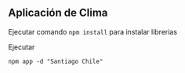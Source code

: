 ## Aplicación de Clima

Ejecutar comando ```npm install``` para instalar librerias


Ejecutar 
```
npm app -d "Santiago Chile"
````
